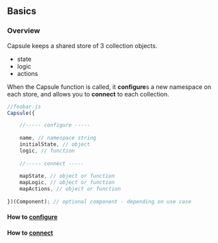 ## Basics
### Overview

Capsule keeps a shared store of 3 collection objects. 
- state
- logic
- actions

When the Capsule function is called, it **configure**s a new namespace on each store, and allows you to **connect** to each collection.
```js
//foobar.js
Capsule({

    //----- configure -----
    
    name, // namespace string
    initialState, // object
    logic, // function
    
    //----- connect -----
    
    mapState, // object or function
    mapLogic, // object or function
    mapActions, // object or function
    
})(Component); // optional component - depending on use case
```

#### How to [configure](https://github.com/iosio/capsule/blob/master/docs/basics/configure.md)
#### How to [connect](https://github.com/iosio/capsule/blob/master/docs/basics/connect.md)
